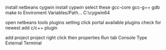 install netbeans
cygwin
	install cypwin
	select these
		gcc-core
		gcc-g++
		gdb
		make
	to Enviroment Variables/Path... C:\cygwin64 
	
open netbeans
tools
plugins
setting
click portal
available plugins
check for newest
add c/c++ plugin

add project
project right click then properties
Run tab
Console Type
External Terminal